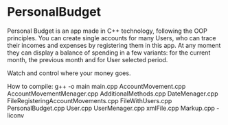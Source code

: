 # PersonalBudget

Personal Budget is an app made in C++ technology, following the OOP principles. You can create single accounts for many Users, who can trace their incomes and expenses by registering them in this app. At any moment they can display a balance of spending in a few variants: for the current month, the previous month and for User selected period.

Watch and control where your money goes.

How to compile:
g++ -o main main.cpp AccountMovement.cpp AccountMovementMenager.cpp AdditionalMethods.cpp DateMenager.cpp FileRegisteringAccountMovements.cpp FileWithUsers.cpp PersonalBudget.cpp User.cpp UserMenager.cpp xmlFile.cpp Markup.cpp -liconv